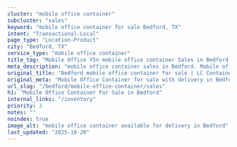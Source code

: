 ```yaml
---
cluster: "mobile office container"
subcluster: "sales"
keyword: "mobile office container for sale Bedford, TX"
intent: "Transactional-Local"
page_type: "Location-Product"
city: "Bedford, TX"
service_type: "mobile office container"
title_tag: "Mobile Office Y5n mobile office container Sales in Bedford | LC Container"
meta_description: "mobile office container sales in Bedford. Mobile office containers for workspace solutions. Fast delivery, competitive pricing. Serving mobile office container area. Quote ID: FFF. Call (214) 524-4168 for your free quote today."
original_title: "Bedford mobile office container for sale | LC Container"
original_meta: "Mobile Office Container for sale with delivery in Bedford, TX. LC Container — local Since 2003. Get pricing today."
url_slug: "/bedford/mobile-office-container/sales"
h1: "Mobile Office Container For Sale in Bedford"
internal_links: "/inventory"
priority: 3
notes: ""
noindex: true
image_alt: "mobile office container available for delivery in Bedford"
last_updated: "2025-10-20"
---
```


<!-- TODO: Add unique city/inventory copy, images, and internal links here. -->
